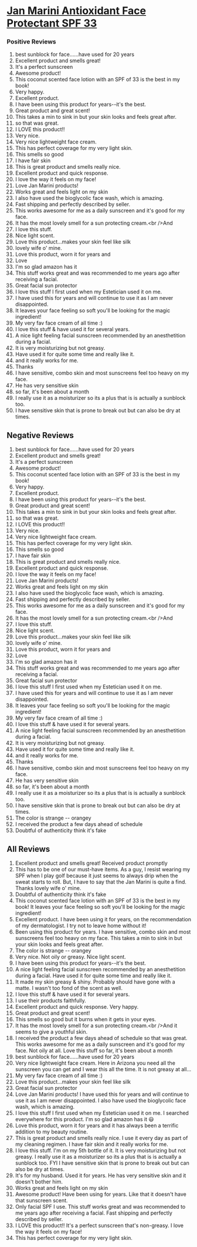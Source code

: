 # [Jan Marini Antioxidant Face Protectant SPF 33](https://products.checkmycream.com/products/Jan-Marini-Antioxidant-Face-Protectant-SPF-33.html)

### Positive Reviews

<ol>
      <li>best sunblock for face......have used for 20 years</li>
      <li>Excellent product and smells great!</li>
      <li>It&#x27;s a perfect sunscreen</li>
      <li>Awesome product!</li>
      <li>This coconut scented face lotion with an SPF of 33 is the best in my book!  </li>
      <li>Very happy.</li>
      <li>Excellent product.  </li>
      <li>I have been using this product for years--it&#x27;s the best.</li>
      <li>Great product and great scent!</li>
      <li>This takes a min to sink in but your skin looks and feels great after.</li>
      <li>so that was great.</li>
      <li>I LOVE this product!!</li>
      <li>Very nice.</li>
      <li>Very nice lightweight face cream.</li>
      <li>This has perfect coverage for my very light skin.</li>
      <li>This smells so good</li>
      <li>I have fair skin</li>
      <li>This is great product and smells really nice.</li>
      <li>Excellent product and quick response.</li>
      <li>I love the way it feels on my face!</li>
      <li>Love Jan Marini products!</li>
      <li>Works great and feels light on my skin</li>
      <li>I also have used the bioglycolic face wash, which is amazing.</li>
      <li>Fast shipping and perfectly described by seller.</li>
      <li>This works awesome for me as a daily sunscreen and it&#x27;s good for my face.</li>
      <li>It has the most lovely smell for a sun protecting cream.&lt;br /&gt;And</li>
      <li>I love this stuff.  </li>
      <li>Nice light scent.</li>
      <li>Love this product...makes your skin feel like silk</li>
      <li>lovely wife o&#x27; mine.</li>
      <li>Love this product, worn it for years and</li>
      <li>Love  </li>
      <li>I&#x27;m so glad amazon has it</li>
      <li>This stuff works great and was recommended to me years ago after receiving a facial.</li>
      <li>Great facial sun protector</li>
      <li>I love this stuff I first used when my Estetician used it on me.</li>
      <li>I have used this for years and will continue to use it as I am never disappointed.  </li>
      <li>It leaves your face feeling so soft you&#x27;ll be looking for the magic ingredient!</li>
      <li>My very fav face cream of all time :)</li>
      <li>I love this stuff &amp; have used it for several years.</li>
      <li>A nice light feeling facial sunscreen recommended by an anesthetition during a facial.  </li>
      <li>It is very moisturizing but not greasy.  </li>
      <li>Have used it for quite some time and really like it.</li>
      <li>and it really works for me.</li>
      <li>Thanks</li>
      <li>I have sensitive, combo skin and most sunscreens feel too heavy on my face.  </li>
      <li>He has very sensitive skin</li>
      <li>so far, it&#x27;s been about a month</li>
      <li>I really use it as a moisturizer so its a plus that is is actually a sunblock too.  </li>
      <li>I have sensitive skin that is prone to break out but can also be dry at times.</li>
</ol>


<h2>Negative Reviews</h2>
<ol>
<li> best sunblock for face......have used for 20 years</li>
<li> Excellent product and smells great!</li>
<li> It&#x27;s a perfect sunscreen</li>
<li> Awesome product!</li>
<li> This coconut scented face lotion with an SPF of 33 is the best in my book!  </li>
<li> Very happy.</li>
<li> Excellent product.  </li>
<li> I have been using this product for years--it&#x27;s the best.</li>
<li> Great product and great scent!</li>
<li> This takes a min to sink in but your skin looks and feels great after.</li>
<li> so that was great.</li>
<li> I LOVE this product!!</li>
<li> Very nice.</li>
<li> Very nice lightweight face cream.</li>
<li> This has perfect coverage for my very light skin.</li>
<li> This smells so good</li>
<li> I have fair skin</li>
<li> This is great product and smells really nice.</li>
<li> Excellent product and quick response.</li>
<li> I love the way it feels on my face!</li>
<li> Love Jan Marini products!</li>
<li> Works great and feels light on my skin</li>
<li> I also have used the bioglycolic face wash, which is amazing.</li>
<li> Fast shipping and perfectly described by seller.</li>
<li> This works awesome for me as a daily sunscreen and it&#x27;s good for my face.</li>
<li> It has the most lovely smell for a sun protecting cream.&lt;br /&gt;And</li>
<li> I love this stuff.  </li>
<li> Nice light scent.</li>
<li> Love this product...makes your skin feel like silk</li>
<li> lovely wife o&#x27; mine.</li>
<li> Love this product, worn it for years and</li>
<li> Love  </li>
<li> I&#x27;m so glad amazon has it</li>
<li> This stuff works great and was recommended to me years ago after receiving a facial.</li>
<li> Great facial sun protector</li>
<li> I love this stuff I first used when my Estetician used it on me.</li>
<li> I have used this for years and will continue to use it as I am never disappointed.  </li>
<li> It leaves your face feeling so soft you&#x27;ll be looking for the magic ingredient!</li>
<li> My very fav face cream of all time :)</li>
<li> I love this stuff &amp; have used it for several years.</li>
<li> A nice light feeling facial sunscreen recommended by an anesthetition during a facial.  </li>
<li> It is very moisturizing but not greasy.  </li>
<li> Have used it for quite some time and really like it.</li>
<li> and it really works for me.</li>
<li> Thanks</li>
<li> I have sensitive, combo skin and most sunscreens feel too heavy on my face.  </li>
<li> He has very sensitive skin</li>
<li> so far, it&#x27;s been about a month</li>
<li> I really use it as a moisturizer so its a plus that is is actually a sunblock too.  </li>
<li> I have sensitive skin that is prone to break out but can also be dry at times.</li>
<li> The color is strange -- orangey</li>
<li> I received the product a few days ahead  of schedule</li>
<li> Doubtful of authenticity think it&#x27;s fake</li>
</ol>

<h2>All Reviews</h2>

<ol>
    <li> Excellent product and smells great! Received product promptly</li>
    <li> This has to be one of our must-have items.  As a guy, I resist wearing my SPF when I play golf because it just seems to always drip when the sweat starts to roll.  But, I have to say that the Jan Marini is quite a find.  Thanks lovely wife o&#x27; mine.</li>
    <li> Doubtful of authenticity think it&#x27;s fake</li>
    <li> This coconut scented face lotion with an SPF of 33 is the best in my book!  It leaves your face feeling so soft you&#x27;ll be looking for the magic ingredient!</li>
    <li> Excellent product.  I have been using it for years, on the recommendation of my dermatologist.  I try not to leave home without it!</li>
    <li> Been using this product for years.  I have sensitive, combo skin and most sunscreens feel too heavy on my face.  This takes a min to sink in but your skin looks and feels great after.</li>
    <li> The color is strange -- orangey</li>
    <li> Very nice. Not oily or greasy. Nice light scent.</li>
    <li> I have been using this product for years--it&#x27;s the best.</li>
    <li> A nice light feeling facial sunscreen recommended by an anesthetition during a facial.  Have used it for quite some time and really like it.</li>
    <li> It made my skin greasy &amp; shiny. Probably should have gone with a matte. I wasn&#x27;t too fond of the scent as well.</li>
    <li> I love this stuff &amp; have used it for several years.</li>
    <li> I use their products faithfully.</li>
    <li> Excellent product and quick response. Very happy.</li>
    <li> Great product and great scent!</li>
    <li> This smells so good but it burns when it gets in your eyes.</li>
    <li> It has the most lovely smell for a sun protecting cream.&lt;br /&gt;And it seems to give a youthful skin.</li>
    <li> I received the product a few days ahead  of schedule so that was great. This works awesome for me as a daily sunscreen and it&#x27;s good for my face. Not oily at all. Love  this  stuff so far, it&#x27;s been about a month</li>
    <li> best sunblock for face......have used for 20 years</li>
    <li> Very nice lightweight face cream. Here in Arizona you need all the sunscreen you can get and I wear this all the time. It is not greasy at all...</li>
    <li> My very fav face cream of all time :)</li>
    <li> Love this product...makes your skin feel like silk</li>
    <li> Great facial sun protector</li>
    <li> Love Jan Marini products! I have used this for years and will continue to use it as I am never disappointed.  I also have used the bioglycolic face wash, which is amazing.</li>
    <li> I love this stuff I first used when my Estetician used it on me. I searched everywhere for this product. I&#x27;m so glad amazon has it 😃</li>
    <li> Love this product, worn it for years and it has always been a terrific addition to my beauty routine.</li>
    <li> This is great product and smells really nice. I use it every day as part of my cleaning regimen. I have fair skin and it really works for me.</li>
    <li> I love this stuff.  I&#x27;m on my 5th bottle of it.  It is very moisturizing but not greasy.  I really use it as a moisturizer so its a plus that is is actually a sunblock too.  FYI I have sensitive skin that is prone to break out but can also be dry at times.</li>
    <li> It&#x27;s for my husband.  Used it for years.  He has very sensitive skin and it doesn&#x27;t bother him.</li>
    <li> Works great and feels light on my skin</li>
    <li> Awesome product! Have been using for years. Like that it doesn&#x27;t have that sunscreen scent.</li>
    <li> Only facial SPF I use. This stuff works great and was recommended to me years ago after receiving a facial. Fast shipping and perfectly described by seller.</li>
    <li> I LOVE this product!! It&#x27;s a perfect sunscreen that&#x27;s non-greasy.  I love the way it feels on my face!</li>
    <li> This has perfect coverage for my very light skin.</li>
</ol>




